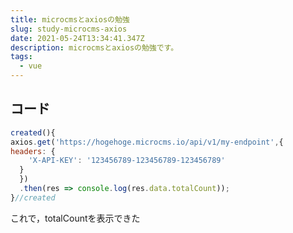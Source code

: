 ```yaml
---
title: microcmsとaxiosの勉強
slug: study-microcms-axios
date: 2021-05-24T13:34:41.347Z
description: microcmsとaxiosの勉強です。
tags:
  - vue
---
```

## コード

```javascript
created(){
axios.get('https://hogehoge.microcms.io/api/v1/my-endpoint',{
headers: {
    'X-API-KEY': '123456789-123456789-123456789'
  }
  })
  .then(res => console.log(res.data.totalCount));
}//created
```

これで，totalCountを表示できた